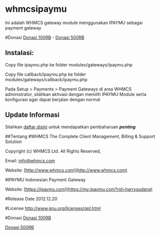 whmcsipaymu
===========
Ini adalah WHMCS gateway module menggunakan IPAYMU sebagai payment gateway

#Donasi
[Donasi 100RB](https://my.ipaymu.com/process.htm?product=1287&member=harrysudana&action=donation&send=yes) - 
[Donasi 500RB](https://my.ipaymu.com/process.htm?product=1289&member=harrysudana&action=donation&send=yes)


## Instalasi:
Copy file ipaymu.php ke folder modules/gateways/ipaymu.php

Copy file callback/ipaymu.php ke folder modules/gateways/callback/ipaymu.php

Pada Setup > Payments > Payment Gateways di area WHMCS administrator, silahkan aktivasi dengan memilih IPAYMU Module serta konfigurasi agar dapat berjalan dengan normal

## Update Informasi
Silahkan [daftar disini](http://eepurl.com/tc0In) untuk mendapatkan pembaharuan ***penting***

##Tentang
#WHMCS
The Complete Client Management, Billing & Support Solution

Copyright (c) WHMCS Ltd. All Rights Reserved,

Email: info@whmcs.com

Website: [http://www.whmcs.com](http://www.whmcs.com)


#IPAYMU
Indonesian Payment Gateway

Website: [https://ipaymu.com](https://my.ipaymu.com?rid=harrysudana)


#Release Date
2012.12.20


#License
http://www.gnu.org/licenses/gpl.html


#Donasi
[Donasi 100RB](https://my.ipaymu.com/process.htm?product=1287&member=harrysudana&action=donation&send=yes)

[Donasi 500RB](https://my.ipaymu.com/process.htm?product=1289&member=harrysudana&action=donation&send=yes)

